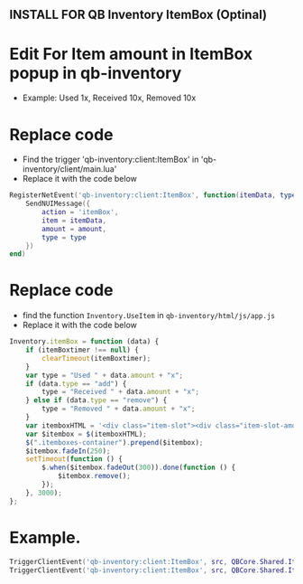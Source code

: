 ## **INSTALL FOR QB Inventory ItemBox** (Optinal)

# Edit For Item amount in ItemBox popup in qb-inventory
- Example: Used 1x, Received 10x, Removed 10x

# Replace code
- Find the trigger 'qb-inventory:client:ItemBox' in 'qb-inventory/client/main.lua'
- Replace it with the code below
```lua
RegisterNetEvent('qb-inventory:client:ItemBox', function(itemData, type, amount)
    SendNUIMessage({
        action = 'itemBox',
        item = itemData,
        amount = amount,
        type = type
    })
end)
```

# Replace code
- find the function `Inventory.UseItem` in `qb-inventory/html/js/app.js`
- Replace it with the code below
```js
Inventory.itemBox = function (data) {
    if (itemBoxtimer !== null) {
        clearTimeout(itemBoxtimer);
    }
    var type = "Used " + data.amount + "x";
    if (data.type == "add") {
        type = "Received " + data.amount + "x";
    } else if (data.type == "remove") {
        type = "Removed " + data.amount + "x";
    }
    var itemboxHTML = '<div class="item-slot"><div class="item-slot-amount"><p>' + type + '</p></div><div class="item-slot-label"><p>' + data.item.label + '</p></div><div class="item-slot-img"><img src="images/' + data.item.image + '" alt="' + data.item.name + '" /></div></div>';
    var $itembox = $(itemboxHTML);
    $(".itemboxes-container").prepend($itembox);
    $itembox.fadeIn(250);
    setTimeout(function () {
        $.when($itembox.fadeOut(300)).done(function () {
            $itembox.remove();
        });
    }, 3000);
};
```

# Example.
```lua
TriggerClientEvent('qb-inventory:client:ItemBox', src, QBCore.Shared.Items['cash'], "add", 10)  -- 10 is the item amount, change this to your script needs
TriggerClientEvent('qb-inventory:client:ItemBox', src, QBCore.Shared.Items['cash'], "remove", 10) -- 10 is the item amount, change this to your script needs
```
